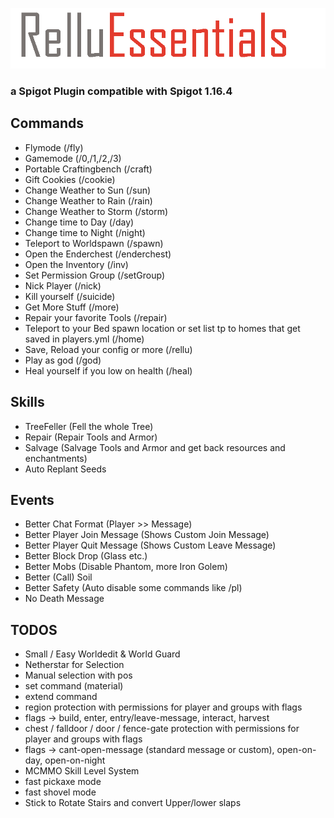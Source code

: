![Rellu Essentials](https://raw.githubusercontent.com/Relluem94/RelluEssentials/master/relluessentials.png)

### a Spigot Plugin compatible with Spigot 1.16.4

## Commands
* Flymode (/fly)
* Gamemode (/0,/1,/2,/3)
* Portable Craftingbench (/craft)
* Gift Cookies (/cookie)
* Change Weather to Sun (/sun)
* Change Weather to Rain (/rain)
* Change Weather to Storm (/storm)
* Change time to Day (/day)
* Change time to Night (/night)
* Teleport to Worldspawn (/spawn)
* Open the Enderchest (/enderchest)
* Open the Inventory (/inv)
* Set Permission Group (/setGroup)
* Nick Player (/nick)
* Kill yourself (/suicide)
* Get More Stuff (/more)
* Repair your favorite Tools (/repair)
* Teleport to your Bed spawn location or set list tp to homes that get saved in players.yml (/home)
* Save, Reload your config or more (/rellu)
* Play as god (/god)
* Heal yourself if you low on health (/heal)

## Skills
* TreeFeller (Fell the whole Tree)
* Repair (Repair Tools and Armor)
* Salvage (Salvage Tools and Armor and get back resources and enchantments)
* Auto Replant Seeds

## Events
* Better Chat Format (Player >> Message)
* Better Player Join Message (Shows Custom Join Message)
* Better Player Quit Message (Shows Custom Leave Message)
* Better Block Drop (Glass etc.)
* Better Mobs (Disable Phantom, more Iron Golem)
* Better (Call) Soil
* Better Safety (Auto disable some commands like /pl)
* No Death Message


## TODOS
* Small / Easy Worldedit & World Guard
* Netherstar for Selection
* Manual selection with pos
* set command (material)
* extend command
* region protection with permissions for player and groups with flags
* flags -> build, enter, entry/leave-message, interact, harvest
* chest / falldoor / door / fence-gate protection with permissions for player and groups with flags
* flags -> cant-open-message (standard message or custom), open-on-day, open-on-night
* MCMMO Skill Level System
* fast pickaxe mode
* fast shovel mode
* Stick to Rotate Stairs and convert Upper/lower slaps
